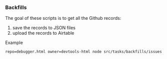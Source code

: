 ### Backfills

The goal of these scripts is to get all the Github records:

1. save the records to JSON files
2. upload the records to Airtable

Example

```
repo=debugger.html owner=devtools-html node src/tasks/backfills/issues
```
